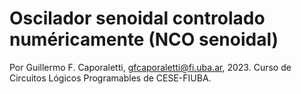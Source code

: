 # Oscilador senoidal controlado numéricamente (NCO senoidal)
Por Guillermo F. Caporaletti, <gfcaporaletti@fi.uba.ar>, 2023. Curso de Circuitos Lógicos Programables de CESE-FIUBA.
